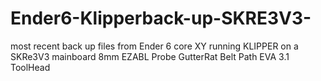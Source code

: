 # Ender6-Klipperback-up-SKRE3V3-
most recent back up files from Ender 6 core XY running KLIPPER on a SKRe3V3 mainboard
8mm EZABL Probe
GutterRat Belt Path
EVA 3.1 ToolHead
